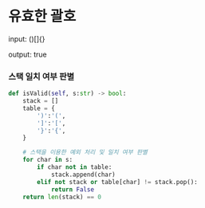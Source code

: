 # 유효한 괄호
input: ()[]{}

output: true

### 스택 일치 여부 판별
```python
def isValid(self, s:str) -> bool:
    stack = []
    table = {
        ')':'(',
        ']':'[',
        '}':'{',
    }

    # 스택을 이용한 예외 처리 및 일치 여부 판별
    for char in s:
        if char not in table:
            stack.append(char)
        elif not stack or table[char] != stack.pop():
            return False
    return len(stack) == 0
```
